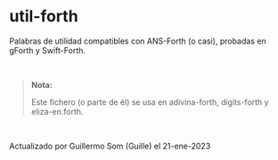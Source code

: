 # util-forth

Palabras de utilidad compatibles con ANS-Forth (o casi), probadas en gForth y Swift-Forth.

<br>


> **Nota:**
>
> Este fichero (o parte de él) se usa en adivina-forth, digits-forth y eliza-en.forth.



<br>

Actualizado por Guillermo Som (Guille) el 21-ene-2023
